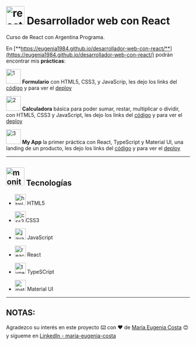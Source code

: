 # <img width="50" height="50" src="https://img.icons8.com/office/50/react.png" alt="react icon"/> Desarrollador web con React

Curso de React con Argentina Programa.

En [**https://eugenia1984.github.io/desarrollador-web-con-react/**](https://eugenia1984.github.io/desarrollador-web-con-react/) podrán encontrar mis **prácticas**:

<img width="40" height="40" src="https://img.icons8.com/arcade/40/1.png" alt="1"/> **Formulario** con HTML5, CSS3, y JavaScrip, les dejo los links del [código](https://github.com/eugenia1984/desarrollador-web-con-react/tree/main/formulario)  y para ver el [deploy](https://eugenia1984.github.io/desarrollador-web-con-react/formulario/)

<img width="40" height="40" src="https://img.icons8.com/arcade/40/2.png" alt="2"/> **Calculadora** básica para poder sumar, restar, multiplicar o dividir, con HTML5, CSS3 y JavaScript, les dejo los links del [código](https://github.com/eugenia1984/desarrollador-web-con-react/tree/main/calculadora) y para ver el [deploy](https://eugenia1984.github.io/desarrollador-web-con-react/calculadora)

<img width="40" height="40" src="https://img.icons8.com/arcade/40/3.png" alt="3"/> **My App** la primer práctica con React, TypeScript y Material UI, una landing de un producto, les dejo los links del [código](https://github.com/eugenia1984/desarrollador-web-con-react/tree/main/my-app/my-app) y para ver el [deploy](https://oh-la-la-shoes.netlify.app/)

---

## <img width="50" height="50" src="https://img.icons8.com/office/50/monitor.png" alt="monitor"/> Tecnologías

- <img width="30" height="30" src="https://img.icons8.com/color/30/html-5--v1.png" alt="html5 icon"/> HTML5

- <img width="30" height="30" src="https://img.icons8.com/color/30/css3.png" alt="css3 icon"/>CSS3

- <img width="30" height="30" src="https://img.icons8.com/color/30/javascript--v1.png" alt="javascript"/> JavaScript

- <img width="30" height="30" src="https://img.icons8.com/office/30/react.png" alt="react icon"/> React

- <img width="30" height="30" src="https://img.icons8.com/color/30/typescript.png" alt="typescript"/> TypeSCript

- <img width="30" height="30" src="https://img.icons8.com/color/30/material-ui.png" alt="material-ui"/> Material UI

---


## NOTAS:

Agradezco su interés en este proyecto ⌨️ con ❤️ de [María Eugenia Costa](https://github.com/eugenia1984) 😊 y sígueme en [LinkedIn - maria-eugenia-costa](https://www.linkedin.com/in/maria-eugenia-costa/)
